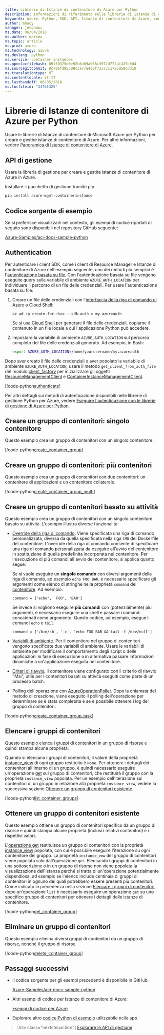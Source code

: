 ```yaml
---
title: Librerie di Istanze di contenitore di Azure per Python
description: Informazioni di riferimento sulle librerie di Istanze di contenitore di Azure per Python
keywords: Azure, Python, SDK, API, Istanze di contenitore di Azure, contenitore, istanze
author: mmacy
manager: jeconnoc
ms.date: 06/04/2018
ms.author: marsma
ms.topic: article
ms.prod: azure
ms.technology: azure
ms.devlang: python
ms.service: container-instances
ms.openlocfilehash: 09f39375e0e92b6d09a965c3972d772a1437d0d4
ms.sourcegitcommit: 8c70bfd95309c3a77a4c0f73373c1785d59cdd10
ms.translationtype: HT
ms.contentlocale: it-IT
ms.lasthandoff: 06/05/2018
ms.locfileid: "34761325"
---
```

# <a name="azure-container-instances-libraries-for-python"></a>Librerie di Istanze di contenitore di Azure per Python

Usare le librerie di Istanze di contenitore di Microsoft Azure per Python per creare e gestire istanze di contenitore di Azure. Per altre informazioni, vedere [Panoramica di Istanze di contenitore di Azure](/azure/container-instances/container-instances-overview).

## <a name="management-apis"></a>API di gestione

Usare la libreria di gestione per creare e gestire istanze di contenitore di Azure in Azure.

Installare il pacchetto di gestione tramite pip:

```bash
pip install azure-mgmt-containerinstance
```

## <a name="example-source"></a>Codice sorgente di esempio

Se si preferisce visualizzarli nel contesto, gli esempi di codice riportati di seguito sono disponibili nel repository GitHub seguente:

[Azure-Samples/aci-docs-sample-python](https://github.com/Azure-Samples/aci-docs-sample-python)

## <a name="authentication"></a>Authentication

Per autenticare i client SDK, come i client di Resource Manager e Istanze di contenitore di Azure nell'esempio seguente, uno dei metodi più semplici è l'[autenticazione basata su file](/python/azure/python-sdk-azure-authenticate#mgmt-auth-file). Con l'autenticazione basata su file vengono eseguite query sulla variabile di ambiente `AZURE_AUTH_LOCATION` per individuare il percorso di un file delle credenziali. Per usare l'autenticazione basata su file:

1. Creare un file delle credenziali con l'[interfaccia della riga di comando di Azure](/cli/azure) o [Cloud Shell](https://shell.azure.com/):

   `az ad sp create-for-rbac --sdk-auth > my.azureauth`

   Se si usa [Cloud Shell](https://shell.azure.com/) per generare il file delle credenziali, copiarne il contenuto in un file locale a cui l'applicazione Python può accedere.

2. Impostare la variabile di ambiente `AZURE_AUTH_LOCATION` sul percorso completo del file delle credenziali generato. Ad esempio, in Bash:

   ```bash
   export AZURE_AUTH_LOCATION=/home/yourusername/my.azureauth
   ```

Dopo aver creato il file delle credenziali e aver popolato la variabile di ambiente `AZURE_AUTH_LOCATION`, usare il metodo `get_client_from_auth_file` del modulo [client_factory][client_factory] per inizializzare gli oggetti [ResourceManagementClient][ResourceManagementClient] e [ContainerInstanceManagementClient][ContainerInstanceManagementClient].

<!-- SOURCE REPO: https://github.com/Azure-Samples/aci-docs-sample-python -->
[!code-python[authenticate](~/aci-docs-sample-python/src/aci_docs_sample.py#L45-L58 "Authenticate ACI and Resource Manager clients")]

Per altri dettagli sui metodi di autenticazione disponibili nelle librerie di gestione Python per Azure, vedere [Eseguire l'autenticazione con le librerie di gestione di Azure per Python](/python/azure/python-sdk-azure-authenticate).

## <a name="create-container-group---single-container"></a>Creare un gruppo di contenitori: singolo contenitore

Questo esempio crea un gruppo di contenitori con un singolo contenitore.

<!-- SOURCE REPO: https://github.com/Azure-Samples/aci-docs-sample-python -->
[!code-python[create_container_group](~/aci-docs-sample-python/src/aci_docs_sample.py#L94-L140 "Create single-container group")]

## <a name="create-container-group---multiple-containers"></a>Creare un gruppo di contenitori: più contenitori

Questo esempio crea un gruppo di contenitori con due contenitori: un contenitore di applicazioni e un contenitore collaterale.

<!-- SOURCE REPO: https://github.com/Azure-Samples/aci-docs-sample-python -->
[!code-python[create_container_group_multi](~/aci-docs-sample-python/src/aci_docs_sample.py#L143-L196 "Create multi-container group")]

## <a name="create-task-based-container-group"></a>Creare un gruppo di contenitori basato su attività

Questo esempio crea un gruppo di contenitori con un singolo contenitore basato su attività. L'esempio illustra diverse funzionalità:

* [Override della riga di comando](/azure/container-instances/container-instances-restart-policy#command-line-override). Viene specificata una riga di comando personalizzata, diversa da quella specificata nella riga `CMD` del Dockerfile del contenitore. L'override della riga di comando consente di specificare una riga di comando personalizzata da eseguire all'avvio del contenitore in sostituzione di quella predefinita incorporata nel contenitore. Per l'esecuzione di più comandi all'avvio del contenitore, si applica quanto segue:

   Se si vuole eseguire un **singolo comando** con diversi argomenti della riga di comando, ad esempio `echo FOO BAR`, è necessario specificare gli argomenti come elenco di stringhe nella proprietà `command` del [contenitore][Container]. Ad esempio: 

   `command = ['echo', 'FOO', 'BAR']`

   Se invece si vogliono eseguire **più comandi** con (potenzialmente) più argomenti, è necessario eseguire una shell e passare i comandi concatenati come argomento. Questo codice, ad esempio, esegue i comandi `echo` e `tail`:

   `command = ['/bin/sh', '-c', 'echo FOO BAR && tail -f /dev/null']`
* [Variabili di ambiente](/azure/container-instances/container-instances-environment-variables). Per il contenitore nel gruppo di contenitori vengono specificate due variabili di ambiente. Usare le variabili di ambiente per modificare il comportamento degli script o delle applicazioni in fase di esecuzione o in alternativa passare informazioni dinamiche a un'applicazione eseguita nel contenitore.
* [Criteri di riavvio](/azure/container-instances/container-instances-restart-policy). Il contenitore viene configurato con il criterio di riavvio "Mai", utile per i contenitori basati su attività eseguiti come parte di un processo batch.
* Polling dell'operazione con [AzureOperationPoller][AzureOperationPoller]. Dopo la chiamata del metodo di creazione, viene eseguito il polling dell'operazione per determinare se è stata completata e se è possibile ottenere i log del gruppo di contenitori.

<!-- SOURCE REPO: https://github.com/Azure-Samples/aci-docs-sample-python -->
[!code-python[create_container_group_task](~/aci-docs-sample-python/src/aci_docs_sample.py#L199-L275 "Run a task-based container")]

## <a name="list-container-groups"></a>Elencare i gruppi di contenitori

Questo esempio elenca i gruppi di contenitori in un gruppo di risorse e quindi stampa alcune proprietà.

Quando si elencano i gruppi di contenitori, il valore della proprietà [instance_view][instance_view] di ogni gruppo restituito è `None`. Per ottenere i dettagli dei contenitori all'interno di un gruppo, è quindi necessario eseguire un'operazione [get][containergroupoperations_get] sul gruppo di contenitori, che restituirà il gruppo con la proprietà `instance_view` popolata. Per un esempio dell'iterazione sui contenitori di un gruppo in relazione alla proprietà `instance_view`, vedere la successiva sezione [Ottenere un gruppo di contenitori esistente](#get-an-existing-container-group).

<!-- SOURCE REPO: https://github.com/Azure-Samples/aci-docs-sample-python -->
[!code-python[list_container_groups](~/aci-docs-sample-python/src/aci_docs_sample.py#L278-L292 "List container groups")]

## <a name="get-an-existing-container-group"></a>Ottenere un gruppo di contenitori esistente

Questo esempio ottiene un gruppo di contenitori specifico da un gruppo di risorse e quindi stampa alcune proprietà (inclusi i relativi contenitori) e i rispettivi valori.

L'[operazione get][containergroupoperations_get] restituisce un gruppo di contenitori con la proprietà [instance_view][instance_view] popolata, con cui è possibile eseguire l'iterazione su ogni contenitore del gruppo. La proprietà `instance_vew` del gruppo di contenitori viene popolata solo dall'operazione `get`. Elencando i gruppi di contenitori in una sottoscrizione o in un gruppo di risorse non viene popolata la visualizzazione dell'istanza perché si tratta di un'operazione potenzialmente dispendiosa, ad esempio se l'elenco include centinaia di gruppi di contenitori in ognuno dei quali potrebbero essere presenti più contenitori. Come indicato in precedenza nella sezione [Elencare i gruppi di contenitori](#list-container-groups), dopo un'operazione `list` è necessario eseguire un'operazione `get` su uno specifico gruppo di contenitori per ottenere i dettagli delle istanze di contenitore.

<!-- SOURCE REPO: https://github.com/Azure-Samples/aci-docs-sample-python -->
[!code-python[get_container_group](~/aci-docs-sample-python/src/aci_docs_sample.py#L295-L324 "Get container group")]

## <a name="delete-a-container-group"></a>Eliminare un gruppo di contenitori

Questo esempio elimina diversi gruppi di contenitori da un gruppo di risorse, nonché il gruppo di risorse.

<!-- SOURCE REPO: https://github.com/Azure-Samples/aci-docs-sample-python -->
[!code-python[delete_container_group](~/aci-docs-sample-python/src/aci_docs_sample.py#L83-L91 "Delete container groups and resource group")]

## <a name="next-steps"></a>Passaggi successivi

* Il codice sorgente per gli esempi precedenti è disponibile in GitHub:

  [Azure-Samples/aci-docs-sample-python][aci-docs-sample-python]

* Altri esempi di codice per Istanze di contenitore di Azure:

  [Esempi di codice per Azure][samples-aci]

* Esplorare altro [codice Python di esempio][samples-python] utilizzabile nelle app.

> [!div class="nextstepaction"]
> [Esplorare le API di gestione](/python/api/overview/azure/containerinstance/management)

<!-- LINKS - External -->
[aci-docs-sample-python]: https://github.com/Azure-Samples/aci-docs-sample-python
[samples-aci]: https://azure.microsoft.com/resources/samples/?sort=0&term=ACI
[samples-python]: https://azure.microsoft.com/resources/samples/?platform=python

<!-- TYPES -->
[AzureOperationPoller]: /python/api/msrestazure.azure_operation.AzureOperationPoller
[client_factory]: /python/api/azure.common.client_factory
[Container]: /python/api/azure.mgmt.containerinstance.models.container
[ContainerGroupInstanceView]: /python/api/azure.mgmt.containerinstance.models.containergrouppropertiesinstanceview
[containergroupoperations_get]: /python/api/azure.mgmt.containerinstance.operations.containergroupsoperations#get
[ContainerInstanceManagementClient]: /python/api/azure.mgmt.containerinstance.containerinstancemanagementclient
[instance_view]: /python/api/azure.mgmt.containerinstance.models.containergroup#variables
[ResourceManagementClient]: /python/api/azure.mgmt.resource.resources.resourcemanagementclient